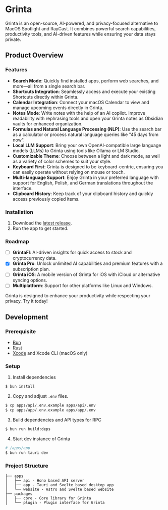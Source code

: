 # Grinta

Grinta is an open-source, AI-powered, and privacy-focused alternative to MacOS Spotlight and RayCast. It combines powerful search capabilities, productivity tools, and AI-driven features while ensuring your data stays private.

## Product Overview

### Features

- **Search Mode**: Quickly find installed apps, perform web searches, and more—all from a single search bar.
- **Shortcuts Integration**: Seamlessly access and execute your existing Shortcuts directly within Grinta.
- **Calendar Integration**: Connect your macOS Calendar to view and manage upcoming events directly in Grinta.
- **Notes Mode**: Write notes with the help of an AI copilot. Improve readability with rephrasing tools and open your Grinta notes as Obsidian vaults for enhanced organization.
- **Formulas and Natural Language Processing (NLP)**: Use the search bar as a calculator or process natural language queries like "45 days from now".
- **Local LLM Support**: Bring your own OpenAI-compatible large language models (LLMs) to Grinta using tools like Ollama or LM Studio.
- **Customizable Theme**: Choose between a light and dark mode, as well as a variety of color schemes to suit your style.
- **Keyboard First**: Grinta is designed to be keyboard-centric, ensuring you can easily operate without relying on mouse or touch.
- **Multi-language Support**: Enjoy Grinta in your preferred language with support for English, Polish, and German translations throughout the interface.
- **Clipboard History**: Keep track of your clipboard history and quickly access previously copied items.

### Installation

1. Download the [latest release](https://github.com/getgrinta/grinta/releases/latest).
2. Run the app to get started.

### Roadmap

- [ ] **GrintaFI**: AI-driven insights for quick access to stock and cryptocurrency data.
- [x] **Grinta Pro**: Unlock unlimited AI capabilities and premium features with a subscription plan.
- [ ] **Grinta iOS**: A mobile version of Grinta for iOS with iCloud or alternative syncing options.
- [ ] **Multiplatform**: Support for other platforms like Linux and Windows.

Grinta is designed to enhance your productivity while respecting your privacy. Try it today!

## Development

### Prerequisite

- [Bun](https://bun.sh)
- [Rust](https://www.rust-lang.org/)
- [Xcode](https://developer.apple.com/xcode/) and Xcode CLI (macOS only)

### Setup

1. Install dependencies

```sh
$ bun install
```

2. Copy and adjust `.env` files.

```sh
$ cp apps/api/.env.example apps/api/.env
$ cp apps/app/.env.example apps/app/.env
```

3. Build dependencies and API types for RPC

```sh
$ bun run build:deps
```

4. Start dev instance of Grinta

```sh
# /apps/app
$ bun run tauri dev
```

### Project Structure

```
├── apps
│   ├── api - Hono based API server
│   ├── app - Tauri and Svelte based desktop app
│   └── website - Astro and Svelte based website
├── packages
│   ├── core - Core library for Grinta
│   └── plugin - Plugin interface for Grinta
```
